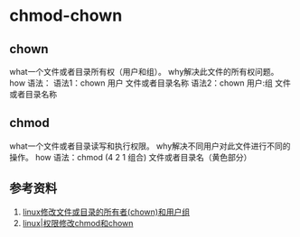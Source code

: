 # chmod-chown

## chown

what一个文件或者目录所有权（用户和组）。
why解决此文件的所有权问题。
how 语法：
语法1：chown 用户 文件或者目录名称
语法2：chown 用户:组 文件或者目录名称

## chmod

what一个文件或者目录读写和执行权限。
why解决不同用户对此文件进行不同的操作。
how 语法：chmod (4 2 1 组合) 文件或者目录名（黄色部分）

## 参考资料

1. [linux修改文件或目录的所有者(chown)和用户组](https://blog.csdn.net/wh8_2011/article/details/69815660)
2. [linux|权限修改chmod和chown](https://www.jianshu.com/p/d42c435729fc)
